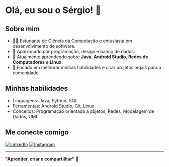 # Olá, eu sou o Sérgio! 👋

## Sobre mim
- 👨‍💻 Estudante de Ciência da Computação e entusiasta em desenvolvimento de software.
- 🚀 Apaixonado por programação, design e banco de dados.
- 🌱 Atualmente aprendendo sobre **Java**, **Android Studio**, **Redes de Computadores** e **Linux**.
- 🎯 Focado em melhorar minhas habilidades e criar projetos legais para a comunidade.

## Minhas habilidades
- Linguagens: Java, Python, SQL
- Ferramentas: Android Studio, Git, Linux
- Conceitos: Programação orientada a objetos, Redes, Modelagem de Dados, UML

## Me conecte comigo
[![LinkedIn](https://img.shields.io/badge/LinkedIn-0077B5?style=for-the-badge&logo=linkedin&logoColor=white)](https://www.linkedin.com/in/paulo-s%C3%A9rgio-237a972ba)
[![Instagram](https://img.shields.io/badge/Instagram-E4405F?style=for-the-badge&logo=instagram&logoColor=white)](https://www.instagram.com/seu-perfil-instagram)

---

**"Aprender, criar e compartilhar"** 🚀

